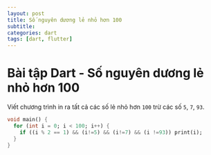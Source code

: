 ```yaml
---
layout: post
title: Số nguyên dương lẻ nhỏ hơn 100
subtitle: 
categories: dart
tags: [dart, flutter]
---
```


# Bài tập Dart - Số nguyên dương lẻ nhỏ hơn 100

Viết chương trình in ra tất cả các số lẻ nhỏ hơn `100` trừ các số `5`, `7`, `93`.

```dart
void main() {
  for (int i = 0; i < 100; i++) {
    if ((i % 2 == 1) && (i!=5) && (i!=7) && (i !=93)) print(i);
  }
}
```


